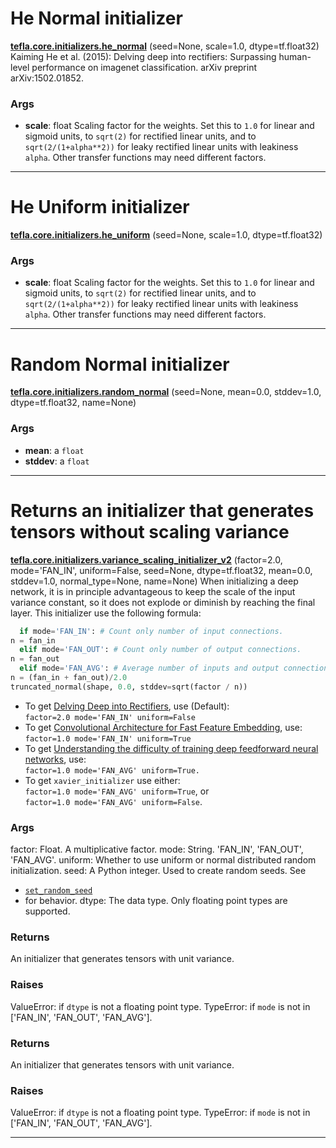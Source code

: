 # He Normal initializer

<span class="extra_h1"><span style="color:black;"><a href=https://github.com/n3011/tefla/blob/master/tefla/core/initializers.py#L11 target="_blank"><b>tefla.core.initializers.he_normal</b></a></span>  (seed=None,  scale=1.0,  dtype=tf.float32)</span>
Kaiming He et al. (2015): Delving deep into rectifiers: Surpassing human-level
performance on imagenet classification. arXiv preprint arXiv:1502.01852.

<h3>Args</h3>


 - **scale**: float
   Scaling factor for the weights. Set this to ``1.0`` for linear and
   sigmoid units, to ``sqrt(2)`` for rectified linear units, and
   to ``sqrt(2/(1+alpha**2))`` for leaky rectified linear units with
   leakiness ``alpha``. Other transfer functions may need different factors.

 ---------- 

# He Uniform initializer

<span class="extra_h1"><span style="color:black;"><a href=https://github.com/n3011/tefla/blob/master/tefla/core/initializers.py#L28 target="_blank"><b>tefla.core.initializers.he_uniform</b></a></span>  (seed=None,  scale=1.0,  dtype=tf.float32)</span>

<h3>Args</h3>


 - **scale**: float
   Scaling factor for the weights. Set this to ``1.0`` for linear and
   sigmoid units, to ``sqrt(2)`` for rectified linear units, and
   to ``sqrt(2/(1+alpha**2))`` for leaky rectified linear units with
   leakiness ``alpha``. Other transfer functions may need different factors.

 ---------- 

# Random Normal initializer

<span class="extra_h1"><span style="color:black;"><a href=https://github.com/n3011/tefla/blob/master/tefla/core/initializers.py#L43 target="_blank"><b>tefla.core.initializers.random_normal</b></a></span>  (seed=None,  mean=0.0,  stddev=1.0,  dtype=tf.float32,  name=None)</span>

<h3>Args</h3>


 - **mean**: a `float`
 - **stddev**: a `float`

 ---------- 

# Returns an initializer that generates tensors without scaling variance

<span class="extra_h1"><span style="color:black;"><a href=https://github.com/n3011/tefla/blob/master/tefla/core/initializers.py#L71 target="_blank"><b>tefla.core.initializers.variance_scaling_initializer_v2</b></a></span>  (factor=2.0,  mode='FAN_IN',  uniform=False,  seed=None,  dtype=tf.float32,  mean=0.0,  stddev=1.0,  normal_type=None,  name=None)</span>
When initializing a deep network, it is in principle advantageous to keep
the scale of the input variance constant, so it does not explode or diminish
by reaching the final layer. This initializer use the following formula:
```python
  if mode='FAN_IN': # Count only number of input connections.
n = fan_in
  elif mode='FAN_OUT': # Count only number of output connections.
n = fan_out
  elif mode='FAN_AVG': # Average number of inputs and output connections.
n = (fan_in + fan_out)/2.0
truncated_normal(shape, 0.0, stddev=sqrt(factor / n))
```
* To get [Delving Deep into Rectifiers](
   http://arxiv.org/pdf/1502.01852v1.pdf), use (Default):<br/>
  `factor=2.0 mode='FAN_IN' uniform=False`
* To get [Convolutional Architecture for Fast Feature Embedding](
   http://arxiv.org/abs/1408.5093), use:<br/>
  `factor=1.0 mode='FAN_IN' uniform=True`
* To get [Understanding the difficulty of training deep feedforward neural
  networks](http://jmlr.org/proceedings/papers/v9/glorot10a/glorot10a.pdf),
  use:<br/>
  `factor=1.0 mode='FAN_AVG' uniform=True.`
* To get `xavier_initializer` use either:<br/>
  `factor=1.0 mode='FAN_AVG' uniform=True`, or<br/>
  `factor=1.0 mode='FAN_AVG' uniform=False`.
<h3>Args</h3>


  factor: Float.  A multiplicative factor.
  mode: String.  'FAN_IN', 'FAN_OUT', 'FAN_AVG'.
  uniform: Whether to use uniform or normal distributed random initialization.
  seed: A Python integer. Used to create random seeds. See
 - [`set_random_seed`](../../api_docs/python/constant_op.md#set_random_seed)
 - for behavior.
  dtype: The data type. Only floating point types are supported.
<h3>Returns</h3>


  An initializer that generates tensors with unit variance.
<h3>Raises</h3>


  ValueError: if `dtype` is not a floating point type.
  TypeError: if `mode` is not in ['FAN_IN', 'FAN_OUT', 'FAN_AVG'].

<h3>Returns</h3>


  An initializer that generates tensors with unit variance.
<h3>Raises</h3>


  ValueError: if `dtype` is not a floating point type.
  TypeError: if `mode` is not in ['FAN_IN', 'FAN_OUT', 'FAN_AVG'].

 ---------- 

